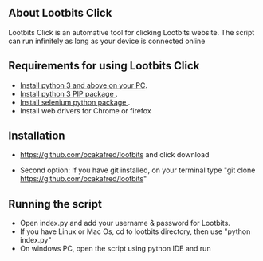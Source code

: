 

## About Lootbits  Click

Lootbits  Click is  an automative tool for clicking Lootbits website. The script can run  infinitely  as long as your device is connected online

## Requirements for using  Lootbits Click

- [Install python 3  and above  on your PC](https://www.python.org/).
- [Install python 3 PIP package ](https://itsfoss.com/install-pip-ubuntu/).
- [Install  selenium python package ](https://selenium-python.readthedocs.io/installation.html).
- Install web drivers for Chrome or firefox

## Installation
- https://github.com/ocakafred/lootbits and click download

- Second  option: If you have git installed, on your terminal type  "git clone https://github.com/ocakafred/lootbits"

## Running the script

- Open index.py and add your username  & password for Lootbits.
- If you have Linux or Mac Os,  cd to lootbits directory,  then use "python index.py"
- On windows PC, open the script using python IDE and run

